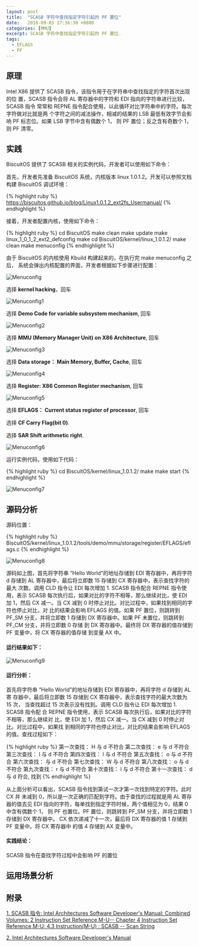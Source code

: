```yaml
---
layout: post
title:  "SCASB 字符中查找指定字符引起的 PF 置位"
date:   2018-09-03 17:36:30 +0800
categories: [MMU]
excerpt: SCASB 字符中查找指定字符引起的 PF 置位.
tags:
  - EFLAGS
  - PF
---
```


## 原理

Intel X86 提供了 SCASB 指令，该指令用于在字符串中查找指定的字符首次出现的位
置，SCASB 指令会将 AL 寄存器中的字符和 EDI 指向的字符串进行比较，SCASB 指令
常常和 REPNE 指令配合使用，以此循环对比字符串中的字符。每次字符做对比就是两
个字符之间的减法操作，相减的结果的 LSB 最低有效字节会影响 PF 标志位。如果 
LSB 字节中含有偶数个 1， 则 PF 置位；反之含有奇数个 1，则 PF 清零。

## 实践

BiscuitOS 提供了 SCASB 相关的实例代码，开发者可以使用如下命令：

首先，开发者先准备 BiscuitOS 系统，内核版本 linux 1.0.1.2。开发可以参照文档
构建 BiscuitOS 调试环境：

{% highlight ruby %}
https://biscuitos.github.io/blog/Linux1.0.1.2_ext2fs_Usermanual/
{% endhighlight %}


接着，开发者配置内核，使用如下命令：

{% highlight ruby %}
cd BiscuitOS
make clean
make update
make linux_1_0_1_2_ext2_defconfig
make
cd BiscuitOS/kernel/linux_1.0.1.2/
make clean
make menuconfig
{% endhighlight %}

由于 BiscuitOS 的内核使用 Kbuild 构建起来的，在执行完 make menuconfig 之后，
系统会弹出内核配置的界面，开发者根据如下步骤进行配置：

![Menuconfig](https://raw.githubusercontent.com/EmulateSpace/PictureSet/master/BiscuitOS/kernel/MMU000003.png)

选择 **kernel hacking**，回车

![Menuconfig1](https://raw.githubusercontent.com/EmulateSpace/PictureSet/master/BiscuitOS/kernel/MMU000004.png)

选择 **Demo Code for variable subsystem mechanism**, 回车

![Menuconfig2](https://raw.githubusercontent.com/EmulateSpace/PictureSet/master/BiscuitOS/kernel/MMU000005.png)

选择 **MMU (Memory Manager Unit) on X86 Architecture**, 回车

![Menuconfig3](https://raw.githubusercontent.com/EmulateSpace/PictureSet/master/BiscuitOS/kernel/MMU000006.png)

选择 **Data storage： Main  Memory, Buffer, Cache**, 回车

![Menuconfig4](https://raw.githubusercontent.com/EmulateSpace/PictureSet/master/BiscuitOS/kernel/MMU000007.png)

选择 **Register: X86 Common Register mechanism**, 回车

![Menuconfig5](https://raw.githubusercontent.com/EmulateSpace/PictureSet/master/BiscuitOS/kernel/MMU000008.png)

选择 **EFLAGS： Current status register of processor**, 回车

选择 **CF    Carry Flag(bit 0)**.

选择 **SAR  Shift arithmetic right**.

![Menuconfig6](https://raw.githubusercontent.com/EmulateSpace/PictureSet/master/BiscuitOS/kernel/MMU000083.png)

运行实例代码，使用如下代码：

{% highlight ruby %}
cd BiscuitOS/kernel/linux_1.0.1.2/
make 
make start
{% endhighlight %}

![Menuconfig7](https://raw.githubusercontent.com/EmulateSpace/PictureSet/master/BiscuitOS/kernel/MMU000163.png)

## 源码分析

源码位置：

{% highlight ruby %}
BiscuitOS/kernel/linux_1.0.1.2/tools/demo/mmu/storage/register/EFLAGS/eflags.c
{% endhighlight %}

![Menuconfig8](https://raw.githubusercontent.com/EmulateSpace/PictureSet/master/BiscuitOS/kernel/MMU000164.png)

源码如上图，首先将字符串 “Hello World”的地址存储到 EDI 寄存器中，再将字符 d 
存储到 AL 寄存器中，最后将立即数 15 存储到 CX 寄存器中，表示查找字符的最大
次数。调用 CLD 指令让 EDI 每次增加 1. SCASB 指令配合 REPNE 指令使用，表示 
SCASB 每次执行后，如果对比的字符不相等，那么继续对比，使 EDI 加 1，然后 CX 
减一。当 CX 减到 0 时停止对比。对比过程中，如果找到相同的字符也停止对比，对
比的结果会影响 EFLAGS 的值。如果 PF 置位，则跳转到 PF_SM 分支，并将立即数 1 
存储到 DX 寄存器中。如果 PF 未置位，则跳转到 PF_CM 分支，并将立即数 0 存储
到 DX 寄存器中。最终将 DX 寄存器的值存储到 PF 变量中，将 CX 寄存器的值存储
到变量 AX 中。

#### 运行结果如下：

![Menuconfig9](https://raw.githubusercontent.com/EmulateSpace/PictureSet/master/BiscuitOS/kernel/MMU000165.png)

#### 运行分析：

首先将字符串 “Hello World”的地址存储到 EDI 寄存器中，再将字符 d 存储到 AL 寄
存器中，最后将立即数 15 存储到 CX 寄存器中，表示查找字符的最大次数为 15 次，
当查找超过 15 次表示没有找到。调用 CLD 指令让 EDI 每次增加 1. SCASB 指令配
合 REPNE 指令使用，表示 SCASB 每次执行后，如果对比的字符不相等，那么继续对
比，使 EDI 加 1，然后 CX 减一。当 CX 减到 0 时停止对比。对比过程中，如果找
到相同的字符也停止对比，对比的结果会影响 EFLAGS 的值。查找过程如下：

{% highlight ruby %}
第一次查找： H 与 d 不符合
第二次查找： e 与 d 不符合
第三次查找： l 与 d 不符合
第四次查找： l 与 d 不符合
第五次查找： o 与 d 不符合
第六次查找：   与 d 不符合
第七次查找： W 与 d 不符合
第八次查找： o 与 d 不符合
第九次查找： r 与 d 不符合
第十次查找： l 与 d 不符合
第十一次查找： d 与 d 符合, 找到
{% endhighlight %}

从上面分析可以看出，SCASB 指令找到第试一次才第一次找到特定的字符。此时 CX 并
未减到 0，所以是一次正确的匹配到字符。由于查找的过程就是用 AL 寄存器的值去见 
EDI 指向的字符，每单找到指定字符时候，两个值相见为 0，结果 0 中含有偶数个 1，
则 PF 也置位。PF 置位，则跳转到 PF_SM 分支，并将立即数 1 存储到 DX 寄存器中。
CX 依次递减了十一次，最后将 DX 寄存器的值 1 存储到 PF 变量中。将 CX 寄存器中
的值 4 存储到 AX 变量中。

#### 实践结论：

SCASB 指令在查找字符过程中会影响 PF 的置位

## 运用场景分析

## 附录

[1. SCASB 指令: Intel Architectures Software Developer's Manual: Combined Volumes: 2 Instruction Set Reference,M-U-- Chapter 4 Instruction Set Reference,M-U: 4.3 Instruction(M-U) : SCASB -- Scan String](https://software.intel.com/en-us/articles/intel-sdm)

[2. Intel Architectures Software Developer's Manual](https://github.com/BiscuitOS/Documentation/blob/master/Datasheet/Intel-IA32_DevelopmentManual.pdf)
